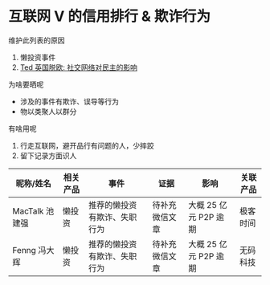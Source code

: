 # 互联网 V 的信用排行 & 欺诈行为

维护此列表的原因

1. 懒投资事件
2. [Ted 英国脱欧: 社交网络对民主的影响](https://youtu.be/OQSMr-3GGvQ)

为啥要晒呢
- 涉及的事件有欺诈、误导等行为
- 物以类聚人以群分

有啥用呢
1. 行走互联网，避开品行有问题的人，少摔跤
2. 留下记录方面识人

| 昵称/姓名 | 相关产品 | 事件 | 证据 | 影响 | 关联产品 |
| -- | -- | -- | -- | -- | -- |
| MacTalk 池建强 | 懒投资 | 推荐的懒投资有欺诈、失职行为 |待补充微信文章| 大概 25 亿元 P2P 逾期 | 极客时间 |
| Fenng 冯大辉 | 懒投资 | 推荐的懒投资有欺诈、失职行为 |待补充微信文章| 大概 25 亿元 P2P 逾期 | 无码科技 |

